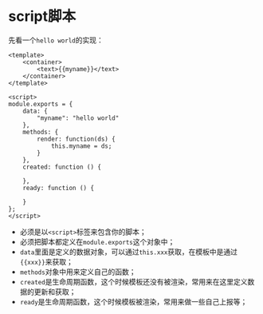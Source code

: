 # script脚本

先看一个`hello world`的实现：

```
<template>
    <container>
        <text>{{myname}}</text>
    </container>
</template>

<script>
module.exports = {
    data: {
        "myname": "hello world"
    },
    methods: {
        render: function(ds) {
            this.myname = ds;
        }
    },
    created: function () {

    },
    ready: function () {

    }
};
</script>
```

- 必须是以`<script>`标签来包含你的脚本；
- 必须把脚本都定义在`module.exports`这个对象中；
- `data`里面是定义的数据对象，可以通过`this.xxx`获取，在模板中是通过`{{xxx}}`来获取；
- `methods`对象中用来定义自己的函数；
- `created`是生命周期函数，这个时候模板还没有被渲染，常用来在这里定义数据的更新和获取；
- `ready`是生命周期函数，这个时候模板被渲染，常用来做一些自己上报等；
